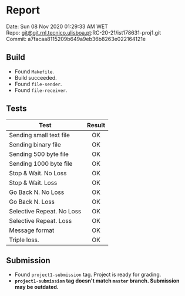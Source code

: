 # Report
Date: Sun 08 Nov 2020 01:29:33 AM WET  
Repo: git@git.rnl.tecnico.ulisboa.pt:RC-20-21/ist178631-proj1.git  
Commit: a7facaa8115209b649a9eb36b8263e022164121e  

## Build
* Found `Makefile`.
* Build succeeded.
* Found `file-sender`.
* Found `file-receiver`.

## Tests
| Test | Result |
| ---- |:------:|
| Sending small text file | OK |
| Sending binary file | OK |
| Sending 500 byte file | OK |
| Sending 1000 byte file | OK |
| Stop & Wait. No Loss | OK |
| Stop & Wait. Loss | OK |
| Go Back N. No Loss | OK |
| Go Back N. Loss | OK |
| Selective Repeat. No Loss | OK |
| Selective Repeat. Loss | OK |
| Message format | OK |
| Triple loss. | OK |

## Submission
* Found `project1-submission` tag. Project is ready for grading.
* **`project1-submission` tag doesn't match `master` branch. Submission may be outdated.**
